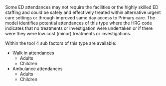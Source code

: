 Some ED attendances may not require the facilities or the highly skilled ED staffing and could be safely and effectively treated within alternative urgent care settings or through improved same day access to Primary care. The model identifies potential attendances of this type where the HRG code indicates that no treatments or investigation were undertaken or if there were they were low cost (minor) treatments or investigations.

Within the tool 4 sub factors of this type are available:

* Walk in attendances
  - Adults
  - Children
* Ambulance attendances
  - Adults
  - Children